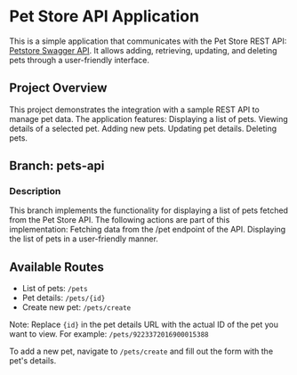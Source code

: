 # Pet Store API Application

This is a simple application that communicates with the Pet Store REST API: [Petstore Swagger API](https://petstore.swagger.io/). It allows adding, retrieving, updating, and deleting pets through a user-friendly interface.

## Project Overview

This project demonstrates the integration with a sample REST API to manage pet data. The application features:
Displaying a list of pets.
Viewing details of a selected pet.
Adding new pets.
Updating pet details.
Deleting pets.

## Branch: pets-api

### Description
This branch implements the functionality for displaying a list of pets fetched from the Pet Store API. The following actions are part of this implementation:
Fetching data from the /pet endpoint of the API.
Displaying the list of pets in a user-friendly manner.

## Available Routes

- List of pets: `/pets`
- Pet details: `/pets/{id}`
- Create new pet: `/pets/create`

Note: Replace `{id}` in the pet details URL with the actual ID of the pet you want to view. For example: `/pets/9223372016900015388`

To add a new pet, navigate to `/pets/create` and fill out the form with the pet's details.
